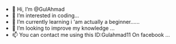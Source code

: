 - 👋 Hi, I’m @GulAhmad
- 👀 I’m interested in coding...
- 🌱 I’m currently learning i 'am actually a beginner......
- 💞️ I’m looking to improve my knowledge ...
- 📫 You can contact me using this ID:Gulahmad11 On facebook ...

<!---
GulAhmad11/GulAhmad11 is a ✨ special ✨ repository because its `README.md` (this file) appears on your GitHub profile.
You can click the Preview link to take a look at your changes.
--->
